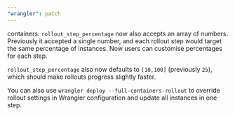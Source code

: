 ```yaml
---
"wrangler": patch
---
```


containers: `rollout_step_percentage` now also accepts an array of numbers. Previously it accepted a single number, and each rollout step would target the same percentage of instances. Now users can customise percentages for each step.

`rollout_step_percentage` also now defaults to `[10,100]` (previously `25`), which should make rollouts progress slightly faster.

You can also use `wrangler deploy --full-containers-rollout` to override rollout settings in Wrangler configuration and update all instances in one step.
